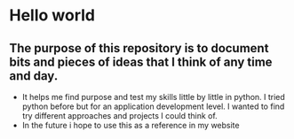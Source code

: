 # Hello world

## The purpose of this repository is to document bits and pieces of ideas that I think of any time and day.

- It helps me find purpose and test my skills little by little in python. I tried python before but for an application development level. I wanted to find try different approaches and projects I could think of.
- In the future i hope to use this as a reference in my website
